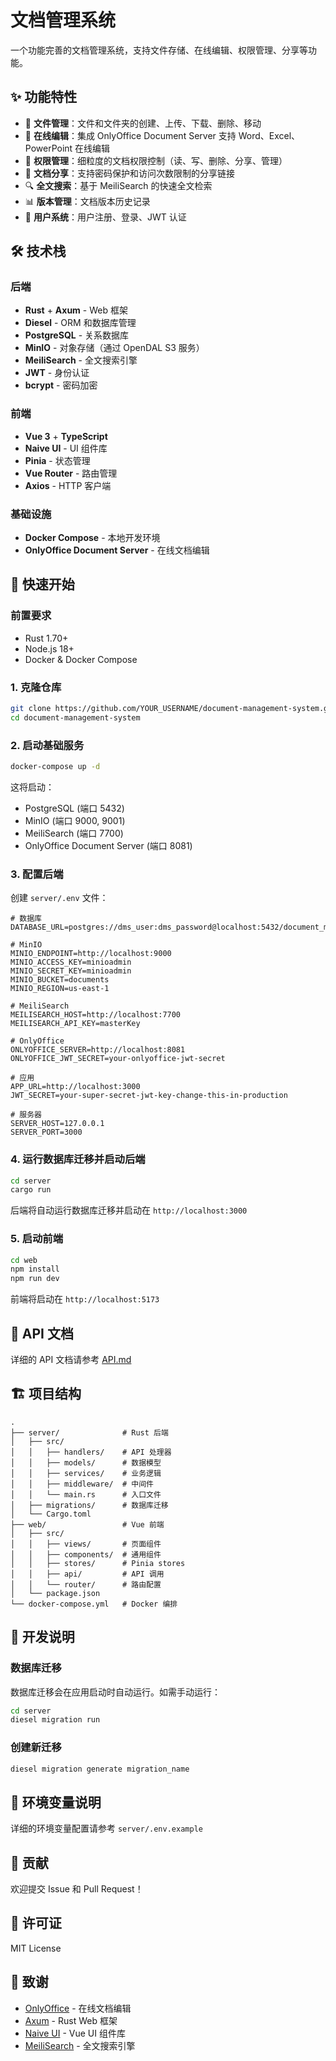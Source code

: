 # 文档管理系统

一个功能完善的文档管理系统，支持文件存储、在线编辑、权限管理、分享等功能。

## ✨ 功能特性

- 📁 **文件管理**：文件和文件夹的创建、上传、下载、删除、移动
- 📝 **在线编辑**：集成 OnlyOffice Document Server 支持 Word、Excel、PowerPoint 在线编辑
- 🔐 **权限管理**：细粒度的文档权限控制（读、写、删除、分享、管理）
- 🔗 **文档分享**：支持密码保护和访问次数限制的分享链接
- 🔍 **全文搜索**：基于 MeiliSearch 的快速全文检索
- 📊 **版本管理**：文档版本历史记录
- 👥 **用户系统**：用户注册、登录、JWT 认证

## 🛠️ 技术栈

### 后端
- **Rust** + **Axum** - Web 框架
- **Diesel** - ORM 和数据库管理
- **PostgreSQL** - 关系数据库
- **MinIO** - 对象存储（通过 OpenDAL S3 服务）
- **MeiliSearch** - 全文搜索引擎
- **JWT** - 身份认证
- **bcrypt** - 密码加密

### 前端
- **Vue 3** + **TypeScript**
- **Naive UI** - UI 组件库
- **Pinia** - 状态管理
- **Vue Router** - 路由管理
- **Axios** - HTTP 客户端

### 基础设施
- **Docker Compose** - 本地开发环境
- **OnlyOffice Document Server** - 在线文档编辑

## 🚀 快速开始

### 前置要求

- Rust 1.70+
- Node.js 18+
- Docker & Docker Compose

### 1. 克隆仓库

```bash
git clone https://github.com/YOUR_USERNAME/document-management-system.git
cd document-management-system
```

### 2. 启动基础服务

```bash
docker-compose up -d
```

这将启动：
- PostgreSQL (端口 5432)
- MinIO (端口 9000, 9001)
- MeiliSearch (端口 7700)
- OnlyOffice Document Server (端口 8081)

### 3. 配置后端

创建 `server/.env` 文件：

```env
# 数据库
DATABASE_URL=postgres://dms_user:dms_password@localhost:5432/document_management

# MinIO
MINIO_ENDPOINT=http://localhost:9000
MINIO_ACCESS_KEY=minioadmin
MINIO_SECRET_KEY=minioadmin
MINIO_BUCKET=documents
MINIO_REGION=us-east-1

# MeiliSearch
MEILISEARCH_HOST=http://localhost:7700
MEILISEARCH_API_KEY=masterKey

# OnlyOffice
ONLYOFFICE_SERVER=http://localhost:8081
ONLYOFFICE_JWT_SECRET=your-onlyoffice-jwt-secret

# 应用
APP_URL=http://localhost:3000
JWT_SECRET=your-super-secret-jwt-key-change-this-in-production

# 服务器
SERVER_HOST=127.0.0.1
SERVER_PORT=3000
```

### 4. 运行数据库迁移并启动后端

```bash
cd server
cargo run
```

后端将自动运行数据库迁移并启动在 `http://localhost:3000`

### 5. 启动前端

```bash
cd web
npm install
npm run dev
```

前端将启动在 `http://localhost:5173`

## 📖 API 文档

详细的 API 文档请参考 [API.md](./API.md)

## 🏗️ 项目结构

```
.
├── server/              # Rust 后端
│   ├── src/
│   │   ├── handlers/    # API 处理器
│   │   ├── models/      # 数据模型
│   │   ├── services/    # 业务逻辑
│   │   ├── middleware/  # 中间件
│   │   └── main.rs      # 入口文件
│   ├── migrations/      # 数据库迁移
│   └── Cargo.toml
├── web/                 # Vue 前端
│   ├── src/
│   │   ├── views/       # 页面组件
│   │   ├── components/  # 通用组件
│   │   ├── stores/      # Pinia stores
│   │   ├── api/         # API 调用
│   │   └── router/      # 路由配置
│   └── package.json
└── docker-compose.yml   # Docker 编排
```

## 🔧 开发说明

### 数据库迁移

数据库迁移会在应用启动时自动运行。如需手动运行：

```bash
cd server
diesel migration run
```

### 创建新迁移

```bash
diesel migration generate migration_name
```

## 📝 环境变量说明

详细的环境变量配置请参考 `server/.env.example`

## 🤝 贡献

欢迎提交 Issue 和 Pull Request！

## 📄 许可证

MIT License

## 🙏 致谢

- [OnlyOffice](https://www.onlyoffice.com/) - 在线文档编辑
- [Axum](https://github.com/tokio-rs/axum) - Rust Web 框架
- [Naive UI](https://www.naiveui.com/) - Vue UI 组件库
- [MeiliSearch](https://www.meilisearch.com/) - 全文搜索引擎

